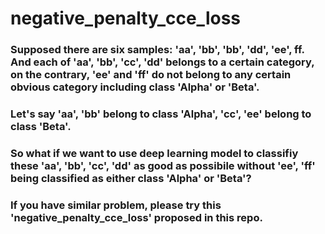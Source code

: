 # negative_penalty_cce_loss

### Supposed there are six samples: 'aa', 'bb', 'bb', 'dd', 'ee', ff. And each of 'aa', 'bb', 'cc', 'dd' belongs to a certain category, on the contrary, 'ee' and 'ff' do not belong to any certain obvious category including class 'Alpha' or 'Beta'. 

### Let's say 'aa', 'bb' belong to class 'Alpha', 'cc', 'ee' belong to class 'Beta'.

### So what if we want to use deep learning model to classifiy these 'aa', 'bb', 'cc', 'dd' as good as possibile without 'ee', 'ff' being classified as either class 'Alpha' or 'Beta'?

### If you have similar problem, please try this 'negative_penalty_cce_loss' proposed in this repo.
